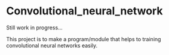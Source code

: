 # Convolutional_neural_network
Still work in progress...

This project is to make a program/module that helps to training convolutional neural networks easily.
